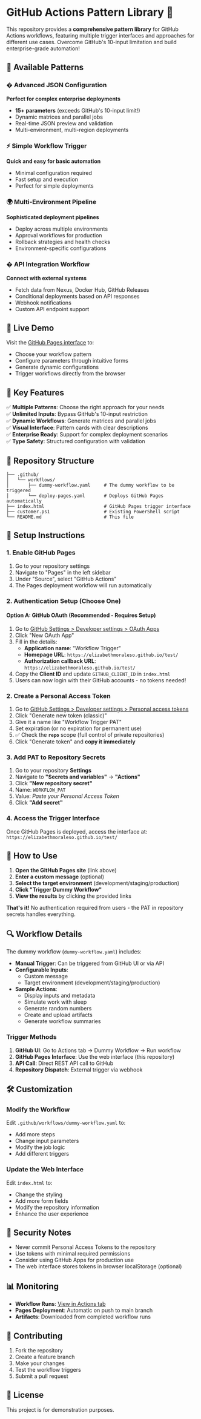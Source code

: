 # GitHub Actions Pattern Library 🚀

This repository provides a **comprehensive pattern library** for GitHub Actions workflows, featuring multiple trigger interfaces and approaches for different use cases. Overcome GitHub's 10-input limitation and build enterprise-grade automation!

## 🎯 Available Patterns

### � Advanced JSON Configuration

**Perfect for complex enterprise deployments**

- **15+ parameters** (exceeds GitHub's 10-input limit!)
- Dynamic matrices and parallel jobs
- Real-time JSON preview and validation
- Multi-environment, multi-region deployments

### ⚡ Simple Workflow Trigger

**Quick and easy for basic automation**

- Minimal configuration required
- Fast setup and execution
- Perfect for simple deployments

### 🌍 Multi-Environment Pipeline

**Sophisticated deployment pipelines**

- Deploy across multiple environments
- Approval workflows for production
- Rollback strategies and health checks
- Environment-specific configurations

### � API Integration Workflow

**Connect with external systems**

- Fetch data from Nexus, Docker Hub, GitHub Releases
- Conditional deployments based on API responses
- Webhook notifications
- Custom API endpoint support

## 🚀 Live Demo

Visit the [GitHub Pages interface](https://YOUR_USERNAME.github.io/YOUR_REPOSITORY) to:

- Choose your workflow pattern
- Configure parameters through intuitive forms
- Generate dynamic configurations
- Trigger workflows directly from the browser

## 🔧 Key Features

✅ **Multiple Patterns**: Choose the right approach for your needs  
✅ **Unlimited Inputs**: Bypass GitHub's 10-input restriction  
✅ **Dynamic Workflows**: Generate matrices and parallel jobs  
✅ **Visual Interface**: Pattern cards with clear descriptions  
✅ **Enterprise Ready**: Support for complex deployment scenarios  
✅ **Type Safety**: Structured configuration with validation

## 📁 Repository Structure

```
├── .github/
│   └── workflows/
│       ├── dummy-workflow.yaml     # The dummy workflow to be triggered
│       └── deploy-pages.yaml       # Deploys GitHub Pages automatically
├── index.html                      # GitHub Pages trigger interface
├── customer.ps1                    # Existing PowerShell script
└── README.md                       # This file
```

## 🔧 Setup Instructions

### 1. Enable GitHub Pages

1. Go to your repository settings
2. Navigate to "Pages" in the left sidebar
3. Under "Source", select "GitHub Actions"
4. The Pages deployment workflow will run automatically

### 2. Authentication Setup (Choose One)

#### Option A: GitHub OAuth (Recommended - Requires Setup)

1. Go to [GitHub Settings > Developer settings > OAuth Apps](https://github.com/settings/developers)
2. Click "New OAuth App"
3. Fill in the details:
   - **Application name**: "Workflow Trigger"
   - **Homepage URL**: `https://elizabethmoraleso.github.io/test/`
   - **Authorization callback URL**: `https://elizabethmoraleso.github.io/test/`
4. Copy the **Client ID** and update `GITHUB_CLIENT_ID` in `index.html`
5. Users can now login with their GitHub accounts - no tokens needed!

### 2. Create a Personal Access Token

1. Go to [GitHub Settings > Developer settings > Personal access tokens](https://github.com/settings/tokens)
2. Click "Generate new token (classic)"
3. Give it a name like "Workflow Trigger PAT"
4. Set expiration (or no expiration for permanent use)
5. ✅ Check the **`repo`** scope (full control of private repositories)
6. Click "Generate token" and **copy it immediately**

### 3. Add PAT to Repository Secrets

1. Go to your repository **Settings**
2. Navigate to **"Secrets and variables"** → **"Actions"**
3. Click **"New repository secret"**
4. Name: `WORKFLOW_PAT`
5. Value: _Paste your Personal Access Token_
6. Click **"Add secret"**

### 4. Access the Trigger Interface

Once GitHub Pages is deployed, access the interface at:
`https://elizabethmoraleso.github.io/test/`

## 🎯 How to Use

1. **Open the GitHub Pages site** (link above)
2. **Enter a custom message** (optional)
3. **Select the target environment** (development/staging/production)
4. **Click "Trigger Dummy Workflow"**
5. **View the results** by clicking the provided links

**That's it!** No authentication required from users - the PAT in repository secrets handles everything.

## 🔍 Workflow Details

The dummy workflow (`dummy-workflow.yaml`) includes:

- **Manual Trigger**: Can be triggered from GitHub UI or via API
- **Configurable Inputs**:
  - Custom message
  - Target environment (development/staging/production)
- **Sample Actions**:
  - Display inputs and metadata
  - Simulate work with sleep
  - Generate random numbers
  - Create and upload artifacts
  - Generate workflow summaries

### Trigger Methods

1. **GitHub UI**: Go to Actions tab → Dummy Workflow → Run workflow
2. **GitHub Pages Interface**: Use the web interface (this repository)
3. **API Call**: Direct REST API call to GitHub
4. **Repository Dispatch**: External trigger via webhook

## 🛠️ Customization

### Modify the Workflow

Edit `.github/workflows/dummy-workflow.yaml` to:

- Add more steps
- Change input parameters
- Modify the job logic
- Add different triggers

### Update the Web Interface

Edit `index.html` to:

- Change the styling
- Add more form fields
- Modify the repository information
- Enhance the user experience

## 🔐 Security Notes

- Never commit Personal Access Tokens to the repository
- Use tokens with minimal required permissions
- Consider using GitHub Apps for production use
- The web interface stores tokens in browser localStorage (optional)

## 📊 Monitoring

- **Workflow Runs**: [View in Actions tab](https://github.com/ElizabethMoralesO/test/actions)
- **Pages Deployment**: Automatic on push to main branch
- **Artifacts**: Downloaded from completed workflow runs

## 🤝 Contributing

1. Fork the repository
2. Create a feature branch
3. Make your changes
4. Test the workflow triggers
5. Submit a pull request

## 📝 License

This project is for demonstration purposes.

